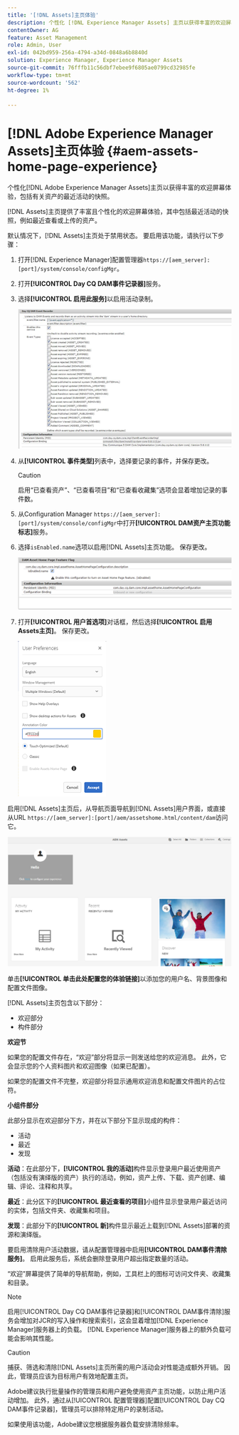 ```yaml
---
title: '[!DNL Assets]主页体验'
description: 个性化 [!DNL Experience Manager Assets] 主页以获得丰富的欢迎屏幕体验，包括有关资产的最近活动的快照。
contentOwner: AG
feature: Asset Management
role: Admin, User
exl-id: 042bd959-256a-4794-a34d-0848a6b8840d
solution: Experience Manager, Experience Manager Assets
source-git-commit: 76fffb11c56dbf7ebee9f6805ae0799cd32985fe
workflow-type: tm+mt
source-wordcount: '562'
ht-degree: 1%

---
```


# [!DNL Adobe Experience Manager Assets]主页体验 {#aem-assets-home-page-experience}

个性化[!DNL Adobe Experience Manager Assets]主页以获得丰富的欢迎屏幕体验，包括有关资产的最近活动的快照。

[!DNL Assets]主页提供了丰富且个性化的欢迎屏幕体验，其中包括最近活动的快照，例如最近查看或上传的资产。

默认情况下，[!DNL Assets]主页处于禁用状态。 要启用该功能，请执行以下步骤：

1. 打开[!DNL Experience Manager]配置管理器`https://[aem_server]:[port]/system/console/configMgr`。
1. 打开&#x200B;**[!UICONTROL Day CQ DAM事件记录器]**&#x200B;服务。
1. 选择&#x200B;**[!UICONTROL 启用此服务]**&#x200B;以启用活动录制。

   ![chlimage_1-250](assets/chlimage_1-250.png)

1. 从&#x200B;**[!UICONTROL 事件类型]**&#x200B;列表中，选择要记录的事件，并保存更改。

   >[!CAUTION]
   >
   >启用“已查看资产”、“已查看项目”和“已查看收藏集”选项会显着增加记录的事件数。

1. 从Configuration Manager `https://[aem_server]:[port]/system/console/configMgr`中打开&#x200B;**[!UICONTROL DAM资产主页功能标志]**&#x200B;服务。
1. 选择`isEnabled.name`选项以启用[!DNL Assets]主页功能。 保存更改。

   ![chlimage_1-251](assets/chlimage_1-251.png)

1. 打开&#x200B;**[!UICONTROL 用户首选项]**&#x200B;对话框，然后选择&#x200B;**[!UICONTROL 启用Assets主页]**。 保存更改。

   ![在“用户首选项”对话框中启用资源主页](assets/Annotation-color.png)

启用[!DNL Assets]主页后，从导航页面导航到[!DNL Assets]用户界面，或直接从URL `https://[aem_server]:[port]/aem/assetshome.html/content/dam`访问它。

![在Assets用户界面上配置Experience Link](assets/config-experience-link.png)

单击&#x200B;**[!UICONTROL 单击此处配置您的体验链接]**&#x200B;以添加您的用户名、背景图像和配置文件图像。

[!DNL Assets]主页包含以下部分：

* 欢迎部分
* 构件部分

**欢迎节**

如果您的配置文件存在，“欢迎”部分将显示一则发送给您的欢迎消息。 此外，它会显示您的个人资料图片和欢迎图像（如果已配置）。

如果您的配置文件不完整，欢迎部分将显示通用欢迎消息和配置文件图片的占位符。

**小组件部分**

此部分显示在欢迎部分下方，并在以下部分下显示现成的构件：

* 活动
* 最近
* 发现

**活动**：在此部分下，**[!UICONTROL 我的活动]**&#x200B;构件显示登录用户最近使用资产（包括没有演绎版的资产）执行的活动，例如，资产上传、下载、资产创建、编辑、评论、注释和共享。

**最近**：此分区下的&#x200B;**[!UICONTROL 最近查看的项目]**&#x200B;小组件显示登录用户最近访问的实体，包括文件夹、收藏集和项目。

**发现**：此部分下的&#x200B;**[!UICONTROL 新]**&#x200B;构件显示最近上载到[!DNL Assets]部署的资源和演绎版。

要启用清除用户活动数据，请从配置管理器中启用&#x200B;**[!UICONTROL DAM事件清除服务]**。 启用此服务后，系统会删除登录用户超出指定数量的活动。

“欢迎”屏幕提供了简单的导航帮助，例如，工具栏上的图标可访问文件夹、收藏集和目录。

>[!NOTE]
>
>启用[!UICONTROL Day CQ DAM事件记录器]和[!UICONTROL DAM事件清除]服务会增加对JCR的写入操作和搜索索引，这会显着增加[!DNL Experience Manager]服务器上的负载。 [!DNL Experience Manager]服务器上的额外负载可能会影响其性能。

>[!CAUTION]
>
>捕获、筛选和清除[!DNL Assets]主页所需的用户活动会对性能造成额外开销。 因此，管理员应该为目标用户有效地配置主页。
>
>Adobe建议执行批量操作的管理员和用户避免使用资产主页功能，以防止用户活动增加。 此外，通过从[!UICONTROL 配置管理器]配置[!UICONTROL Day CQ DAM事件记录器]，管理员可以排除特定用户的录制活动。
>
>如果使用该功能，Adobe建议您根据服务器负载安排清除频率。
